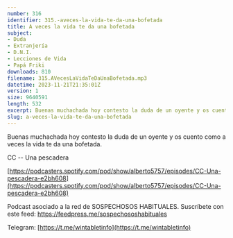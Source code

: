 ```yaml
---
number: 316
identifier: 315.-aveces-la-vida-te-da-una-bofetada
title: A veces la vida te da una bofetada
subject:
- Duda
- Extranjería
- D.N.I.
- Lecciones de Vida
- Papá Friki
downloads: 810
filename: 315.AVecesLaVidaTeDaUnaBofetada.mp3
datetime: 2023-11-21T21:35:01Z
version: 1
size: 9640591
length: 532
excerpt: Buenas muchachada hoy contesto la duda de un oyente y os cuento un palo de esos que a veces te da la vida.
slug: a-veces-la-vida-te-da-una-bofetada
---
```

Buenas muchachada hoy contesto la duda de un oyente y os cuento como a veces la vida te da una bofetada.

CC -- Una pescadera

[https://podcasters.spotify.com/pod/show/alberto5757/episodes/CC-Una-pescadera-e2bh608](https://podcasters.spotify.com/pod/show/alberto5757/episodes/CC-Una-pescadera-e2bh608)

Podcast asociado a la red de SOSPECHOSOS HABITUALES. Suscríbete con este feed: https://feedpress.me/sospechososhabituales

Telegram: [https://t.me/wintabletinfo](https://t.me/wintabletinfo)